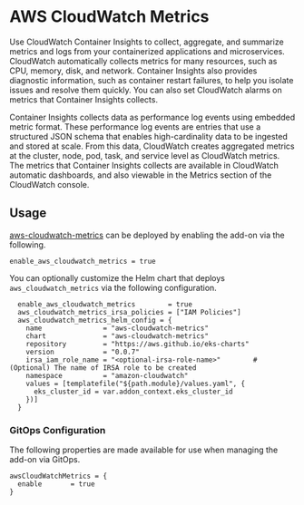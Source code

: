 # AWS CloudWatch Metrics

Use CloudWatch Container Insights to collect, aggregate, and summarize metrics and logs from your containerized applications and microservices. CloudWatch automatically collects metrics for many resources, such as CPU, memory, disk, and network. Container Insights also provides diagnostic information, such as container restart failures, to help you isolate issues and resolve them quickly. You can also set CloudWatch alarms on metrics that Container Insights collects.

Container Insights collects data as performance log events using embedded metric format. These performance log events are entries that use a structured JSON schema that enables high-cardinality data to be ingested and stored at scale. From this data, CloudWatch creates aggregated metrics at the cluster, node, pod, task, and service level as CloudWatch metrics. The metrics that Container Insights collects are available in CloudWatch automatic dashboards, and also viewable in the Metrics section of the CloudWatch console.

## Usage

[aws-cloudwatch-metrics](https://github.com/aws-ia/terraform-aws-eks-blueprints/tree/main/modules/kubernetes-addons/aws-cloudwatch-metrics) can be deployed by enabling the add-on via the following.

```hcl
enable_aws_cloudwatch_metrics = true
```

You can optionally customize the Helm chart that deploys `aws_cloudwatch_metrics` via the following configuration.

```hcl
  enable_aws_cloudwatch_metrics        = true
  aws_cloudwatch_metrics_irsa_policies = ["IAM Policies"]
  aws_cloudwatch_metrics_helm_config = {
    name               = "aws-cloudwatch-metrics"
    chart              = "aws-cloudwatch-metrics"
    repository         = "https://aws.github.io/eks-charts"
    version            = "0.0.7"
    irsa_iam_role_name = "<optional-irsa-role-name>"        # (Optional) The name of IRSA role to be created
    namespace          = "amazon-cloudwatch"
    values = [templatefile("${path.module}/values.yaml", {
      eks_cluster_id = var.addon_context.eks_cluster_id
    })]
  }
```

### GitOps Configuration

The following properties are made available for use when managing the add-on via GitOps.

```hcl
awsCloudWatchMetrics = {
  enable       = true
}
```
